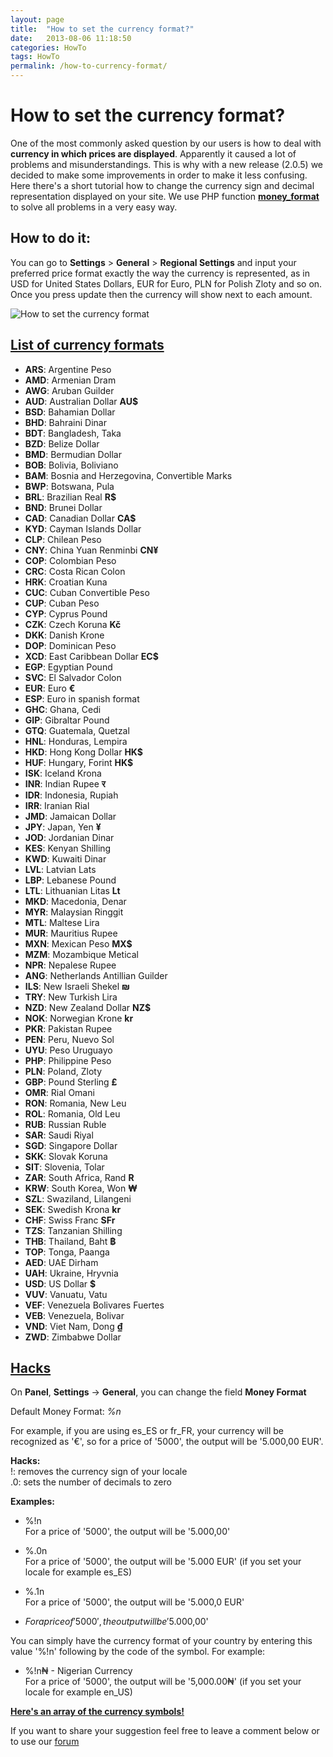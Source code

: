 ```yaml
---
layout: page
title:  "How to set the currency format?"
date:   2013-08-06 11:18:50
categories: HowTo
tags: HowTo
permalink: /how-to-currency-format/
---
```

# How to set the currency format?

One of the most commonly asked question by our users is how to deal with **currency in which prices are displayed**. Apparently it caused a lot of problems and misunderstandings. This is why with a new release (2.0.5) we decided to make some improvements in order to make it less confusing. Here there's a short tutorial how to change the currency sign and decimal representation displayed on your site. We use PHP function **[money_format](http://php.net/manual/en/function.money-format.php)** to solve all problems in a very easy way. 

## How to do it:

You can go to **Settings** > **General** > **Regional Settings** and input your preferred price format exactly the way the currency is represented, as in USD for United States Dollars, EUR for Euro, PLN for Polish Zloty and so on. Once you press update then the currency will show next to each amount.

![How to set the currency format](http://open-classifieds.com/wp-content/uploads/2013/08/How-to-set-the-currency-format.png)

## <a name="formats">[List of currency formats](#formats)

+ **ARS**: Argentine Peso
+ **AMD**: Armenian Dram
+ **AWG**: Aruban Guilder
+ **AUD**: Australian Dollar **AU$**
+ **BSD**: Bahamian Dollar
+ **BHD**: Bahraini Dinar
+ **BDT**: Bangladesh, Taka
+ **BZD**: Belize Dollar
+ **BMD**: Bermudian Dollar
+ **BOB**: Bolivia, Boliviano
+ **BAM**: Bosnia and Herzegovina, Convertible Marks
+ **BWP**: Botswana, Pula
+ **BRL**: Brazilian Real **R$**
+ **BND**: Brunei Dollar
+ **CAD**: Canadian Dollar **CA$**
+ **KYD**: Cayman Islands Dollar
+ **CLP**: Chilean Peso
+ **CNY**: China Yuan Renminbi **CN&yen;**
+ **COP**: Colombian Peso
+ **CRC**: Costa Rican Colon
+ **HRK**: Croatian Kuna
+ **CUC**: Cuban Convertible Peso
+ **CUP**: Cuban Peso
+ **CYP**: Cyprus Pound
+ **CZK**: Czech Koruna **K&#269;**
+ **DKK**: Danish Krone
+ **DOP**: Dominican Peso
+ **XCD**: East Caribbean Dollar **EC$**
+ **EGP**: Egyptian Pound
+ **SVC**: El Salvador Colon
+ **EUR**: Euro **&euro;**
+ **ESP**: Euro in spanish format
+ **GHC**: Ghana, Cedi
+ **GIP**: Gibraltar Pound
+ **GTQ**: Guatemala, Quetzal
+ **HNL**: Honduras, Lempira
+ **HKD**: Hong Kong Dollar **HK$**
+ **HUF**: Hungary, Forint **HK$**
+ **ISK**: Iceland Krona
+ **INR**: Indian Rupee **&#2352;**
+ **IDR**: Indonesia, Rupiah
+ **IRR**: Iranian Rial
+ **JMD**: Jamaican Dollar
+ **JPY**: Japan, Yen **&yen;**
+ **JOD**: Jordanian Dinar
+ **KES**: Kenyan Shilling
+ **KWD**: Kuwaiti Dinar
+ **LVL**: Latvian Lats
+ **LBP**: Lebanese Pound
+ **LTL**: Lithuanian Litas **Lt**
+ **MKD**: Macedonia, Denar
+ **MYR**: Malaysian Ringgit
+ **MTL**: Maltese Lira
+ **MUR**: Mauritius Rupee
+ **MXN**: Mexican Peso **MX$**
+ **MZM**: Mozambique Metical
+ **NPR**: Nepalese Rupee
+ **ANG**: Netherlands Antillian Guilder
+ **ILS**: New Israeli Shekel **&#8362;**
+ **TRY**: New Turkish Lira
+ **NZD**: New Zealand Dollar **NZ$**
+ **NOK**: Norwegian Krone **kr**
+ **PKR**: Pakistan Rupee
+ **PEN**: Peru, Nuevo Sol
+ **UYU**: Peso Uruguayo
+ **PHP**: Philippine Peso
+ **PLN**: Poland, Zloty
+ **GBP**: Pound Sterling **&pound;**
+ **OMR**: Rial Omani
+ **RON**: Romania, New Leu
+ **ROL**: Romania, Old Leu
+ **RUB**: Russian Ruble
+ **SAR**: Saudi Riyal
+ **SGD**: Singapore Dollar
+ **SKK**: Slovak Koruna
+ **SIT**: Slovenia, Tolar
+ **ZAR**: South Africa, Rand **R**
+ **KRW**: South Korea, Won **&#8361;**
+ **SZL**: Swaziland, Lilangeni
+ **SEK**: Swedish Krona **kr**
+ **CHF**: Swiss Franc **SFr**
+ **TZS**: Tanzanian Shilling
+ **THB**: Thailand, Baht **&#3647;**
+ **TOP**: Tonga, Paanga
+ **AED**: UAE Dirham
+ **UAH**: Ukraine, Hryvnia
+ **USD**: US Dollar **$**
+ **VUV**: Vanuatu, Vatu
+ **VEF**: Venezuela Bolivares Fuertes
+ **VEB**: Venezuela, Bolivar
+ **VND**: Viet Nam, Dong **&#x20ab;**
+ **ZWD**: Zimbabwe Dollar

## <a name="hacks"></a>[Hacks](#hacks)

On **Panel**, **Settings** -> **General**, you can change the field **Money Format**

Default Money Format: _%n_

For example, if you are using es_ES or fr_FR, your currency will be recognized as '&euro;', so for a price of '5000', the output will be '5.000,00 EUR'.

**Hacks:**<br>
!: removes the currency sign of your locale<br>
.0: sets the number of decimals to zero

**Examples:**

+ %!n<br>
For a price of '5000', the output will be '5.000,00'

+ %.0n<br>
For a price of '5000', the output will be '5.000 EUR' (if you set your locale for example es_ES)

+ %.1n<br>
For a price of '5000', the output will be '5.000,0 EUR' 

+ $%!n<br>
For a price of '5000', the output will be '$5.000,00'

You can simply have the currency format of your country by entering this value '%!n' following by the code of the symbol. For example:

+ %!n&#8358; - Nigerian Currency<br>
For a price of '5000', the output will be '5,000.00&#8358;' (if you set your locale for example en_US)<br>

[**Here's an array of the currency symbols!**](https://gist.github.com/Gibbs/3920259)


If you want to share your suggestion feel free to leave a comment below or to use our [forum](http://forums.open-classifieds.com/)

<!--_This part is only for [Open-Classifieds](http://open-classifieds.com/)!_

Your locale doesn't only determine your website currency, but also the way of displaying the price (e.g. using point or comma to separate decimals, displaying currency sign before or after the price), differs from country to country. That's why it is important what locale you're using. 

For example, if you are using **fr_FR** your currency will be recognized as **"€"**, which is a legal medium of exchange in France. Locale is composed by the shortcut of a language and a country - so if you want to have your site in French, but don't want to use Euro as a currency you need to set your locale eg. as **fr_CA** \- your default currency will be Canadian Dollar with a **"$"** symbol. The same happens when you want to have your site in Spanish - if you have locale **es_ES** your currency will be Euro, but if you rename it to **es_MX** it will be Mexican Peso.

> To rename your locale go to the /languages/ folder in your installation files and simply change the name of the language file you use eg: /languages/fr_FR to /languages/fr_CA

If you don't want to use any sign or use completely different currency than the one you use in your country, use a locale that **doesn't exist,** e.g. change_ /languages/en_US _($) to _/languages/en_EN_ or  _/languages/es_ES _(€) to _/languages/es_XX_. Then, in general settings in the Panel edit field **Money Format** \- if you put there **%n** only the number will be displayed (e.g. 100 without any sign). If you put **$%n** price will be displayed in this format: $100, if **%n€** system will display 100€ etc.-->

<!--title: How to set the currency format?
link: http://open-classifieds.com/2013/08/06/how-to-currency-format/
author: admin
description: 
post_id: 9353
created: 2013/08/06 13:18:50
created_gmt: 2013/08/06 11:18:50
comment_status: open
post_name: how-to-currency-format
status: publish
post_type: post-->